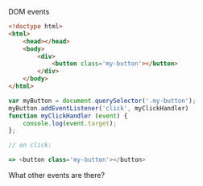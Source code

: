DOM events

``` html
<!doctype html>
<html>
	<head></head>
	<body>
		<div>
			<button class='my-button'></button>
		</div>
	</body>
</html>
```

``` javascript
var myButton = document.querySelector('.my-button');
myButton.addEventListener('click', myClickHandler)
function myClickHandler (event) {
	console.log(event.target);
};

// on click:

=> <button class='my-button'></button>
```

What other events are there?
